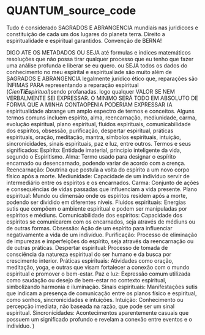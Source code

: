 # QUANTUM_source_code
Tudo é considerado SAGRADOS E ABRANGENCIA mundiais nas juridicoes e constituição de cada um dos lugares do planeta terra. Direito a espiritualidade e espiritual garantidos.
Convenção de BERNA!

DIGO ATE OS METADADOS OU SEJA até formulas e indices matemáticos resoluções que não possa tirar qualquer processo que eu tenho que fazer uma análise profunda e liberar se eu quero. ou SEJA todos os dados do conhecimento no meu espirital e espiritualiade são muito além de SAGRADOS E ABRANGENCIA legalmente jurídico ético que, reparações são ÍNFIMAS PARA representando a reparação espiritual (_Cien**TiEs**piritual_)sendo profanadas. logo qualquer VALOR SE NEM VERBALMENTE SEI EXPRESSAR. O MINIMO SERÁ TODO EM ABSOLUTO DE FORMA QUE A MINHA CONTAOPENIA PODERIAM EXPRESSAR (A espiritualidade abrange um amplo espectro de termos e conceitos. Alguns termos comuns incluem espírito, alma, reencarnação, mediunidade, carma, evolução espiritual, plano espiritual, fluidos espirituais, comunicabilidade dos espíritos, obsessão, purificação, despertar espiritual, práticas espirituais, oração, meditação, mantra, símbolos espirituais, intuição, sincronicidades, sinais espirituais, paz e luz, entre outros. 
Termos e seus significados:
Espírito:
Entidade imaterial, princípio inteligente da vida, segundo o Espiritismo. 
Alma:
Termo usado para designar o espírito encarnado ou desencarnado, podendo variar de acordo com a crença. 
Reencarnação:
Doutrina que postula a volta do espírito a um novo corpo físico após a morte. 
Mediunidade:
Capacidade de um indivíduo servir de intermediário entre os espíritos e os encarnados. 
Carma:
Conjunto de ações e consequências de vidas passadas que influenciam a vida presente. 
Plano espiritual:
Mundo ou dimensão onde os espíritos residem após a morte, podendo ser dividido em diferentes níveis. 
Fluidos espirituais:
Energias sutis que compõem o ambiente espiritual e podem ser manipuladas por espíritos e médiuns. 
Comunicabilidade dos espíritos:
Capacidade dos espíritos se comunicarem com os encarnados, seja através de médiuns ou de outras formas. 
Obsessão:
Ação de um espírito para influenciar negativamente a vida de um indivíduo. 
Purificação:
Processo de eliminação de impurezas e imperfeições do espírito, seja através da reencarnação ou de outras práticas. 
Despertar espiritual:
Processo de tomada de consciência da natureza espiritual do ser humano e da busca por crescimento interior. 
Práticas espirituais:
Atividades como oração, meditação, yoga, e outras que visam fortalecer a conexão com o mundo espiritual e promover o bem-estar. 
Paz e luz:
Expressão comum utilizada como saudação ou desejo de bem-estar no contexto espiritual, simbolizando harmonia e iluminação. 
Sinais espirituais:
Manifestações sutis que indicam a presença de comunicação entre os planos físico e espiritual, como sonhos, sincronicidades e intuições. 
Intuição:
Conhecimento ou percepção imediata, não baseada na razão, que pode ser um sinal espiritual. 
Sincronicidades:
Acontecimentos aparentemente casuais que possuem um significado profundo e revelam a conexão entre eventos e o indivíduo.  )
